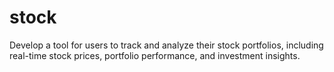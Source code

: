 # stock
Develop a tool for users to track and analyze their stock portfolios, including real-time stock prices, portfolio performance, and investment insights.
